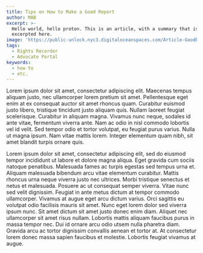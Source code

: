 ```yaml
---
title: Tips on How to Make a Good Report
author: MAB
excerpt: >-
  Hello world, hello proton. This is an article, with a summary that is
  excerpted here.
image: 'https://public-unlock.nyc3.digitaloceanspaces.com/Article-GoodReport.png'
tags:
  - Rights Recorder
  - Advocate Portal
keywords:
  - how to
  - etc.
---
```


Lorem ipsum dolor sit amet, consectetur adipiscing elit. Maecenas tempus aliquam justo, nec ullamcorper lorem pretium sit amet. Pellentesque eget enim at ex consequat auctor sit amet rhoncus quam. Curabitur euismod justo libero, tristique tincidunt justo aliquam quis. Nullam laoreet feugiat scelerisque. Curabitur in aliquam magna. Vivamus nunc neque, sodales id ante vitae, fermentum viverra ante. Nam ac odio in nisl commodo lobortis vel id velit. Sed tempor odio et tortor volutpat,
eu feugiat purus varius. Nulla ut magna ipsum. Nam vitae mattis lorem. Integer elementum quam nibh, sit amet blandit turpis ornare quis.

Lorem ipsum dolor sit amet, consectetur adipiscing elit, sed do eiusmod tempor incididunt ut labore et dolore magna aliqua. Eget gravida cum sociis natoque penatibus. Malesuada fames ac turpis egestas sed tempus urna et. Aliquam malesuada bibendum arcu vitae elementum curabitur. Mattis rhoncus urna neque viverra justo nec ultrices. Morbi tristique senectus et netus et malesuada. Posuere ac ut consequat semper viverra. Vitae nunc sed velit dignissim. Feugiat in ante metus dictum at tempor commodo ullamcorper. Vivamus at augue eget arcu dictum varius. Orci sagittis eu volutpat odio facilisis mauris sit amet. Nunc eget lorem dolor sed viverra ipsum nunc. Sit amet dictum sit amet justo donec enim diam. Aliquet nec ullamcorper sit amet risus nullam. Lobortis mattis aliquam faucibus purus in massa tempor nec. Dui id ornare arcu odio utsem nulla pharetra diam. Gravida arcu ac tortor dignissim convallis aenean et tortor at. At consectetur lorem donec massa sapien faucibus et molestie. Lobortis feugiat vivamus at augue.
